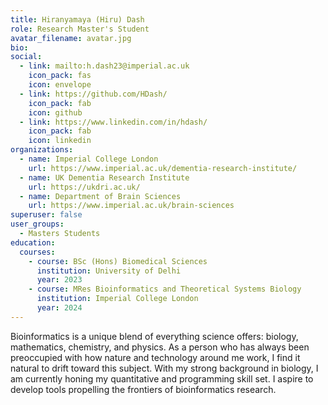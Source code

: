```yaml
---
title: Hiranyamaya (Hiru) Dash
role: Research Master's Student
avatar_filename: avatar.jpg
bio: 
social:
  - link: mailto:h.dash23@imperial.ac.uk
    icon_pack: fas
    icon: envelope
  - link: https://github.com/HDash/
    icon_pack: fab
    icon: github
  - link: https://www.linkedin.com/in/hdash/
    icon_pack: fab
    icon: linkedin    
organizations:
  - name: Imperial College London
    url: https://www.imperial.ac.uk/dementia-research-institute/
  - name: UK Dementia Research Institute
    url: https://ukdri.ac.uk/
  - name: Department of Brain Sciences
    url: https://www.imperial.ac.uk/brain-sciences
superuser: false
user_groups:
  - Masters Students
education:
  courses:
    - course: BSc (Hons) Biomedical Sciences
      institution: University of Delhi
      year: 2023
    - course: MRes Bioinformatics and Theoretical Systems Biology
      institution: Imperial College London
      year: 2024
---
```

Bioinformatics is a unique blend of everything science offers: biology, mathematics, chemistry, and physics. As a person who has always been preoccupied with how nature and technology around me work, I find it natural to drift toward this subject. With my strong background in biology, I am currently honing my quantitative and programming skill set. I aspire to develop tools propelling the frontiers of bioinformatics research.
